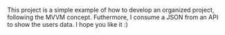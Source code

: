 This project is a simple example of how to develop an organized project, following the MVVM concept. Futhermore, I consume a JSON from an API to show the users data. I hope you like it :)
